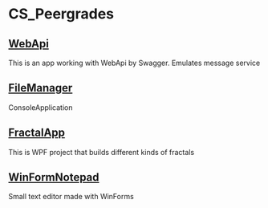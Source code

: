 # CS_Peergrades


## [WebApi](https://github.com/ababism/WebApi)

This is an app working with WebApi by Swagger. Emulates message service

## [FileManager](https://github.com/ababism/FileManager)

ConsoleApplication

## [FractalApp](https://github.com/ababism/FractalApp)

This is WPF project that builds different kinds of fractals

## [WinFormNotepad](https://github.com/ababism/WinFormNotepad)

Small text editor made with WinForms
